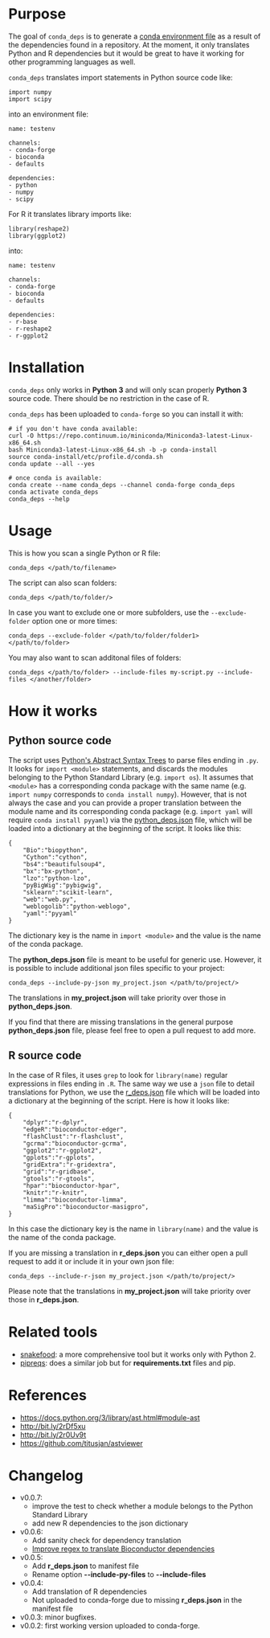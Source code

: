 # Purpose

The goal of `conda_deps` is to generate a [conda environment file](https://bit.ly/2THhLnA) as a result of
the dependencies found in a repository. At the moment, it only translates Python and R dependencies
but it would be great to have it working for other programming languages as well.

`conda_deps` translates import statements in Python source code like:

    import numpy
    import scipy

into an environment file:

    name: testenv
    
    channels:
    - conda-forge
    - bioconda
    - defaults

    dependencies:
    - python
    - numpy
    - scipy

For R it translates library imports like:

    library(reshape2)
    library(ggplot2)

into:

    name: testenv
    
    channels:
    - conda-forge
    - bioconda
    - defaults

    dependencies:
    - r-base
    - r-reshape2    
    - r-ggplot2

# Installation

`conda_deps` only works in **Python 3** and will only scan properly **Python 3** source code.
There should be no restriction in the case of R.

`conda_deps` has been uploaded to `conda-forge` so you can install it with:

    # if you don't have conda available:
    curl -O https://repo.continuum.io/miniconda/Miniconda3-latest-Linux-x86_64.sh
    bash Miniconda3-latest-Linux-x86_64.sh -b -p conda-install
    source conda-install/etc/profile.d/conda.sh 
    conda update --all --yes
    
    # once conda is available:
    conda create --name conda_deps --channel conda-forge conda_deps
    conda activate conda_deps
    conda_deps --help

# Usage

This is how you scan a single Python or R file:

    conda_deps </path/to/filename>
    
The script can also scan folders:

    conda_deps </path/to/folder/>
    
In case you want to exclude one or more subfolders, use the `--exclude-folder` option one or more times:

    conda_deps --exclude-folder </path/to/folder/folder1> </path/to/folder>

You may also want to scan additonal files of folders:

    conda_deps </path/to/folder> --include-files my-script.py --include-files </another/folder>
    
# How it works

## Python source code
    
The script uses [Python's Abstract Syntax Trees](https://docs.python.org/3/library/ast.html#module-ast)
to parse files ending in `.py`. It looks for `import <module>` statements, and discards the modules belonging to the
Python Standard Library (e.g. `import os`). It assumes that `<module>` has a corresponding conda package
with the same name (e.g. `import numpy` corresponds to `conda install numpy`). However, that is not
always the case and you can provide a proper translation between the module name and its corresponding
conda package (e.g. `import yaml` will require `conda install pyyaml`) via the 
[python_deps.json](https://github.com/cgat-developers/conda-deps/blob/master/conda_deps/python_deps.json) file, which
will be loaded into a dictionary at the beginning of the script. It looks like this:

    {
        "Bio":"biopython",
        "Cython":"cython",
        "bs4":"beautifulsoup4",
        "bx":"bx-python",
        "lzo":"python-lzo",
        "pyBigWig":"pybigwig",
        "sklearn":"scikit-learn",
        "web":"web.py",
        "weblogolib":"python-weblogo",
        "yaml":"pyyaml"
    }    

The dictionary key is the name in `import <module>` and the value is the name of the conda package. 

The **python_deps.json** file is meant to be useful for generic use. However, it is possible to include
additional json files specific to your project:

    conda_deps --include-py-json my_project.json </path/to/project/>

The translations in **my_project.json** will take priority over those in **python_deps.json**.

If you find that there are missing translations in the general purpose **python_deps.json** file, please
feel free to open a pull request to add more.

## R source code

In the case of R files, it uses `grep` to look for `library(name)` regular expressions in files ending in `.R`.
The same way we use a `json` file to detail translations for Python, 
we use the [r_deps.json](https://github.com/cgat-developers/conda-deps/blob/master/conda_deps/r_deps.json)
file which will be loaded into a dictionary at the beginning of the script. Here is how it looks like:

    {
        "dplyr":"r-dplyr",
        "edgeR":"bioconductor-edger",
        "flashClust":"r-flashclust",
        "gcrma":"bioconductor-gcrma",
        "ggplot2":"r-ggplot2",
        "gplots":"r-gplots",
        "gridExtra":"r-gridextra",
        "grid":"r-gridbase",
        "gtools":"r-gtools",
        "hpar":"bioconductor-hpar",
        "knitr":"r-knitr",
        "limma":"bioconductor-limma",
        "maSigPro":"bioconductor-masigpro",
    }

In this case the dictionary key is the name in `library(name)` and the value is the name of the conda package.

If you are missing a translation in **r_deps.json** you can either open a pull request to add it or include it
in your own json file:

    conda_deps --include-r-json my_project.json </path/to/project/>
    
Please note that the translations in **my_project.json** will take priority over those in **r_deps.json**.

# Related tools

* [snakefood](http://furius.ca/snakefood/): a more comprehensive tool but it works only with Python 2.
* [pipreqs](https://github.com/bndr/pipreqs): does a similar job but for **requirements.txt** files and pip.

# References

* https://docs.python.org/3/library/ast.html#module-ast
* http://bit.ly/2rDf5xu
* http://bit.ly/2r0Uv9t
* https://github.com/titusjan/astviewer

# Changelog

* v0.0.7:
  - improve the test to check whether a module belongs to the Python Standard Library
  - add new R dependencies to the json dictionary
* v0.0.6:
  - Add sanity check for dependency translation
  - [Improve regex to translate Bioconductor dependencies](https://github.com/cgat-developers/conda-deps/pull/3)
* v0.0.5:
  - Add **r_deps.json** to manifest file
  - Rename option **--include-py-files** to **--include-files**
* v0.0.4: 
  - Add translation of R dependencies
  - Not uploaded to conda-forge due to missing **r_deps.json** in the manifest file
* v0.0.3: minor bugfixes.
* v0.0.2: first working version uploaded to conda-forge.
